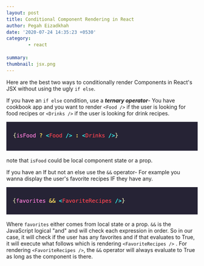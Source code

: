 ```yaml
---
layout: post
title: Conditional Component Rendering in React
author: Pegah Eizadkhah
date: '2020-07-24 14:35:23 +0530'
category:
        - react

summary:
thumbnail: jsx.png
---
```


Here are the best two ways to conditionally render Components in React's JSX
without using the ugly ```if else```. 

If you have an ```if else``` condition, use a ***ternary operator***- 
You have cookbook app and you want to render ```<Food />``` if the user is looking for
food recipes or ```<Drinks />``` if the user is looking for drink recipes.

![alt text](/assets/img/posts/jsx-ternary.png)

note that ```isFood``` could be local component state or a prop. 

If you have an If but not an else use the ```&&``` operator-
For example you wanna display the user's favorite recipes IF they have any. 

![alt text](/assets/img/posts/jsx-and.png)

 Where ```favorites``` either comes from local state or a prop. 
 ```&&``` is the JavaScript logical "and" and will check each expression in order. 
 So in our case, it will check if the user has any favorites and if that 
 evaluates to True, it will execute what follows which is rendering 
 ```<FavoriteRecipes />``` . For rendering ```<FavoriteRecipes />```, the ```&&``` operator will
 always evaluate to True as long as the component is there. 